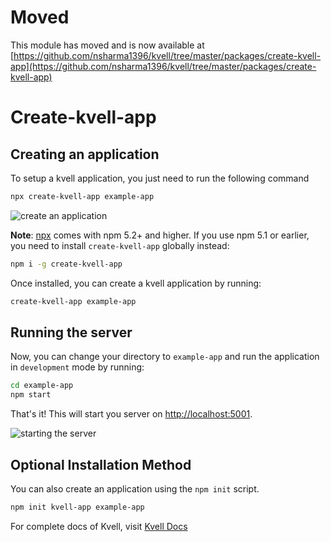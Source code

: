 # Moved
This module has moved and is now available at [https://github.com/nsharma1396/kvell/tree/master/packages/create-kvell-app](https://github.com/nsharma1396/kvell/tree/master/packages/create-kvell-app)

# Create-kvell-app

## Creating an application

To setup a kvell application, you just need to run the following command

```sh
npx create-kvell-app example-app
```

![create an application](../../website/docs/assets/create-app.gif)


**Note**: [npx](https://medium.com/@maybekatz/introducing-npx-an-npm-package-runner-55f7d4bd282b) comes with npm 5.2+ and higher. If you use npm 5.1 or earlier, you need to install `create-kvell-app` globally instead:


```sh
npm i -g create-kvell-app
```

Once installed, you can create a kvell application by running:

```sh
create-kvell-app example-app
```

## Running the server

Now, you can change your directory to `example-app` and run the application in `development` mode by running:

```sh
cd example-app
npm start
```

That's it! This will start you server on [http://localhost:5001](http://localhost:5001).

![starting the server](../../website/docs/assets/start-server.gif)

## Optional Installation Method

You can also create an application using the `npm init` script.

```sh
npm init kvell-app example-app
```

For complete docs of Kvell, visit [Kvell Docs](https://kvelljs.now.sh/)
